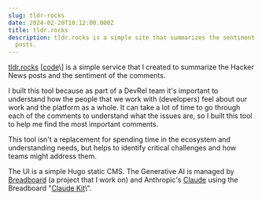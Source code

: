 ```yaml
---
slug: tldr-rocks
date: 2024-02-20T10:12:00.000Z
title: tldr.rocks
description: tldr.rocks is a simple site that summarizes the sentiment of Hacker News
  posts.
---
```


[tldr.rocks](http://tldr.rocks "http://tldr.rocks") \[[code](https://github.com/PaulKinlan/tldr.rocks "https://github.com/PaulKinlan/tldr.rocks")\] is a simple service that I created to summarize the Hacker News posts and the sentiment of the comments.

I built this tool because as part of a DevRel team it\'s important to understand how the people that we work with (developers) feel about our work and the platform as a whole. It can take a lot of time to go through each of the comments to understand what the issues are, so I built this tool to help me find the most important comments.

This tool isn\'t a replacement for spending time in the ecosystem and understanding needs, but helps to identify critical challenges and how teams might address them.

The UI is a simple Hugo static CMS. The Generative AI is managed by [Breadboard](https://github.com/breadboard-ai/breadboard "https://github.com/breadboard-ai/breadboard") (a project that I work on) and Anthropic\'s [Claude](https://docs.anthropic.com/claude/reference/getting-started-with-the-api "https://docs.anthropic.com/claude/reference/getting-started-with-the-api") using the Breadboard \"[Claude Kit](https://github.com/PaulKinlan/claude-breadboard-kit "https://github.com/PaulKinlan/claude-breadboard-kit")\".
